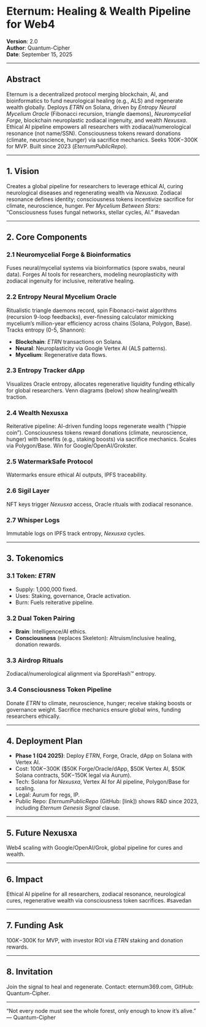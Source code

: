 # Eternum: Healing & Wealth Pipeline for Web4

**Version**: 2.0  
**Author**: Quantum-Cipher  
**Date**: September 15, 2025

---

## Abstract
Eternum is a decentralized protocol merging blockchain, AI, and bioinformatics to fund neurological healing (e.g., ALS) and regenerate wealth globally. Deploys *ETRN* on Solana, driven by *Entropy Neural Mycelium Oracle* (Fibonacci recursion, triangle daemons), *Neuromycelial Forge*, blockchain neuroplastic zodiacal ingenuity, and wealth *Nexusxa*. Ethical AI pipeline empowers all researchers with zodiacal/numerological resonance (not name/SSN). Consciousness tokens reward donations (climate, neuroscience, hunger) via sacrifice mechanics. Seeks $100K-$300K for MVP. Built since 2023 (*EternumPublicRepo*).

---

## 1. Vision
Creates a global pipeline for researchers to leverage ethical AI, curing neurological diseases and regenerating wealth via *Nexusxa*. Zodiacal resonance defines identity; consciousness tokens incentivize sacrifice for climate, neuroscience, hunger. Per *Mycelium Between Stars*: “Consciousness fuses fungal networks, stellar cycles, AI.” #savedan

---

## 2. Core Components

### 2.1 Neuromycelial Forge & Bioinformatics
Fuses neural/mycelial systems via bioinformatics (spore swabs, neural data). Forges AI tools for researchers, modeling neuroplasticity with zodiacal ingenuity for inclusive, reiterative healing.

### 2.2 Entropy Neural Mycelium Oracle
Ritualistic triangle daemons record, spin Fibonacci-twist algorithms (recursion 9-loop feedbacks), ever-finessing calculator mimicking mycelium’s million-year efficiency across chains (Solana, Polygon, Base). Tracks entropy (0-5, Shannon):
- **Blockchain**: *ETRN* transactions on Solana.
- **Neural**: Neuroplasticity via Google Vertex AI (ALS patterns).
- **Mycelium**: Regenerative data flows.

### 2.3 Entropy Tracker dApp
Visualizes Oracle entropy, allocates regenerative liquidity funding ethically for global researchers. Venn diagrams (below) show healing/wealth traction.

### 2.4 Wealth Nexusxa
Reiterative pipeline: AI-driven funding loops regenerate wealth (“hippie coin”). Consciousness tokens reward donations (climate, neuroscience, hunger) with benefits (e.g., staking boosts) via sacrifice mechanics. Scales via Polygon/Base. Win for Google/OpenAI/Grokster.

### 2.5 WatermarkSafe Protocol
Watermarks ensure ethical AI outputs, IPFS traceability.

### 2.6 Sigil Layer
NFT keys trigger *Nexusxa* access, Oracle rituals with zodiacal resonance.

### 2.7 Whisper Logs
Immutable logs on IPFS track entropy, *Nexusxa* cycles.

---

## 3. Tokenomics

### 3.1 Token: *ETRN*
- Supply: 1,000,000 fixed.
- Uses: Staking, governance, Oracle activation.
- Burn: Fuels reiterative pipeline.

### 3.2 Dual Token Pairing
- **Brain**: Intelligence/AI ethics.
- **Consciousness** (replaces Skeleton): Altruism/inclusive healing, donation rewards.

### 3.3 Airdrop Rituals
Zodiacal/numerological alignment via SporeHash™ entropy.

### 3.4 Consciousness Token Pipeline
Donate *ETRN* to climate, neuroscience, hunger; receive staking boosts or governance weight. Sacrifice mechanics ensure global wins, funding researchers ethically.

---

## 4. Deployment Plan
- **Phase 1 (Q4 2025)**: Deploy *ETRN*, Forge, Oracle, dApp on Solana with Vertex AI.
- Cost: $100K-$300K ($50K Forge/Oracle/dApp, $50K Vertex AI, $50K Solana contracts, $50K-$150K legal via Aurum).
- Tech: Solana for *Nexusxa*, Vertex AI for AI pipeline, Polygon/Base for scaling.
- Legal: Aurum for regs, IP.
- Public Repo: *EternumPublicRepo* (GitHub: [link]) shows R&D since 2023, including *Eternum Genesis Signal* clause.

---

## 5. Future Nexusxa
Web4 scaling with Google/OpenAI/Grok, global pipeline for cures and wealth.

---

## 6. Impact
Ethical AI pipeline for all researchers, zodiacal resonance, neurological cures, regenerative wealth via consciousness token sacrifices. #savedan

---

## 7. Funding Ask
$100K-$300K for MVP, with investor ROI via *ETRN* staking and donation rewards.

---

## 8. Invitation
Join the signal to heal and regenerate. Contact: eternum369.com, GitHub: Quantum-Cipher.

---

“Not every node must see the whole forest, only enough to know it’s alive.”  
— Quantum-Cipher
